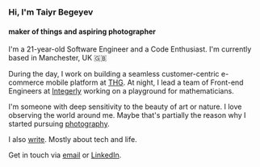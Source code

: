 ### Hi, I'm Taiyr Begeyev

#### maker of things and aspiring photographer

I'm a 21-year-old Software Engineer and a Code Enthusiast. I'm currently based in Manchester, UK 🇬🇧

During the day, I work on building a seamless customer-centric e-commerce mobile platform at [THG](https://www.thg.com). At night, I lead a team of Front-end Engineers at [Integerly](https://www.linkedin.com/company/integerly/) working on a playground for mathematicians.

I'm someone with deep sensitivity to the beauty of art or nature. I love observing the world around me. Maybe that's partially the reason why I started pursuing [photography](/photography).

I also [write](/blog). Mostly about tech and life.

Get in touch via [email](mailto:taiyrbegeyev@gmail.com) or [LinkedIn](https://www.linkedin.com/in/taiyrbegeyev/).
